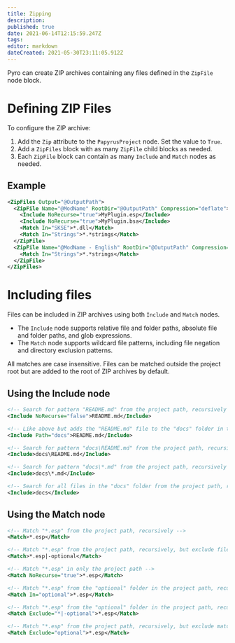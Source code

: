 ```yaml
---
title: Zipping
description: 
published: true
date: 2021-06-14T12:15:59.247Z
tags: 
editor: markdown
dateCreated: 2021-05-30T23:11:05.912Z
---
```


Pyro can create ZIP archives containing any files defined in the `ZipFile` node block.


# Defining ZIP Files

To configure the ZIP archive:

1. Add the `Zip` attribute to the `PapyrusProject` node. Set the value to `True`.
2. Add a `ZipFiles` block with as many `ZipFile` child blocks as needed.
3. Each `ZipFile` block can contain as many `Include` and `Match` nodes as needed.


## Example

```xml
<ZipFiles Output="@OutputPath">
  <ZipFile Name="@ModName" RootDir="@OutputPath" Compression="deflate">
    <Include NoRecurse="true">MyPlugin.esp</Include>
    <Include NoRecurse="true">MyPlugin.bsa</Include>
    <Match In="SKSE">*.dll</Match>
    <Match In="Strings">*.*strings</Match>
  </ZipFile>
  <ZipFile Name="@ModName - English" RootDir="@OutputPath" Compression="deflate">
    <Match In="Strings">*.*strings</Match>
  </ZipFile>
</ZipFiles>
```


# Including files

Files can be included in ZIP archives using both `Include` and `Match` nodes.

- The `Include` node supports relative file and folder paths, absolute file and folder paths, and glob expressions.
- The `Match` node supports wildcard file patterns, including file negation and directory exclusion patterns.

All matches are case insensitive. Files can be matched outside the project root but are added to the root of ZIP archives by default.


## Using the Include node

```xml
<!-- Search for pattern "README.md" from the project path, recursively if not found in the project root -->
<Include NoRecurse="false">README.md</Include>

<!-- Like above but adds the "README.md" file to the "docs" folder in the ZIP archive -->
<Include Path="docs">README.md</Include>

<!-- Search for pattern "docs\README.md" from the project path, recursively if not found from the project root -->
<Include>docs\README.md</Include>

<!-- Search for pattern "docs\*.md" from the project path, recursively -->
<Include>docs\*.md</Include>

<!-- Search for all files in the "docs" folder from the project path, recursively -->
<Include>docs</Include>
```


## Using the Match node

```xml
<!-- Match "*.esp" from the project path, recursively -->
<Match>*.esp</Match>

<!-- Match "*.esp" from the project path, recursively, but exclude file matches starting with "optional" -->
<Match>*.esp|-optional</Match>

<!-- Match "*.esp" in only the project path -->
<Match NoRecurse="true">*.esp</Match>

<!-- Match "*.esp" from the "optional" folder in the project path, recursively -->
<Match In="optional">*.esp</Match>

<!-- Match "*.esp" from the "optional" folder in the project path, recursively -->
<Match Exclude="*|-optional">*.esp</Match>

<!-- Match "*.esp" from the project path, recursively, but exclude matches in the "optional" folder -->
<Match Exclude="optional">*.esp</Match>
```